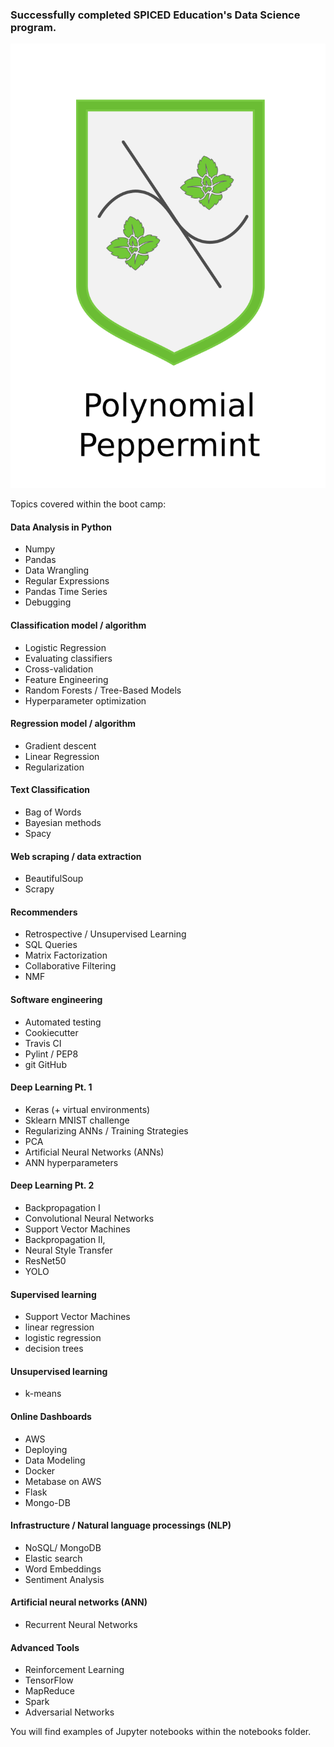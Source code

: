 
### Successfully completed SPICED Education's Data Science program.


![polypepp](img/polynomial_peppermint.png)


Topics covered within the boot camp:

#### Data Analysis in Python
- Numpy
- Pandas
- Data Wrangling
- Regular Expressions
- Pandas Time Series
- Debugging

#### Classification model / algorithm
- Logistic Regression
- Evaluating classifiers
- Cross-validation
- Feature Engineering
- Random Forests / Tree-Based Models
- Hyperparameter optimization

#### Regression model / algorithm
- Gradient descent
- Linear Regression
- Regularization


#### Text Classification
- Bag of Words
- Bayesian methods
- Spacy

#### Web scraping / data extraction
- BeautifulSoup 
- Scrapy


#### Recommenders
- Retrospective /  Unsupervised Learning
- SQL Queries
- Matrix Factorization
- Collaborative Filtering
- NMF

#### Software engineering
- Automated testing
- Cookiecutter
- Travis CI
- Pylint / PEP8
- git GitHub

#### Deep Learning Pt. 1
- Keras (+ virtual environments)
- Sklearn MNIST challenge
- Regularizing ANNs / Training Strategies
- PCA
- Artificial Neural Networks (ANNs)
- ANN hyperparameters

#### Deep Learning Pt. 2
- Backpropagation I
- Convolutional Neural Networks
- Support Vector Machines
- Backpropagation II,
- Neural Style Transfer
- ResNet50
- YOLO

#### Supervised learning
- Support Vector Machines
- linear regression
- logistic regression
- decision trees

#### Unsupervised learning
- k-means

#### Online Dashboards
- AWS
- Deploying
- Data Modeling
- Docker
- Metabase on AWS
- Flask
- Mongo-DB

#### Infrastructure / Natural language processings (NLP)
- NoSQL/ MongoDB
- Elastic search
- Word Embeddings
- Sentiment Analysis

#### Artificial neural networks (ANN)
- Recurrent Neural Networks


#### Advanced Tools
- Reinforcement Learning
- TensorFlow
- MapReduce
- Spark
- Adversarial Networks



You will find examples of Jupyter notebooks within the notebooks folder.
